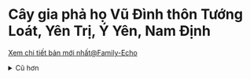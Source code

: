 # Cây gia phả họ Vũ Đình thôn Tướng Loát, Yên Trị, Ý Yên, Nam Định

[Xem chi tiết bản mới nhất@Family-Echo](https://doanva84.github.io/vu.org/VU-Dinh-TL-VN-Aug-2024.html)
<details><summary>Cũ hơn</summary>

<details><summary>Xem dạng ngang</summary>

<img alt="Cây gia phả họ Vũ Đình thôn Tướng Loát" src="./vu.toc.v1.svg?raw=true">

</details>

<details><summary>Xem dạng dọc</summary>
  
<img alt="Cây gia phả họ Vũ Đình thôn Tướng Loát (dọc)" src="./VU.toc.wbs.v1.svg?raw=true">

</details>

</details>

